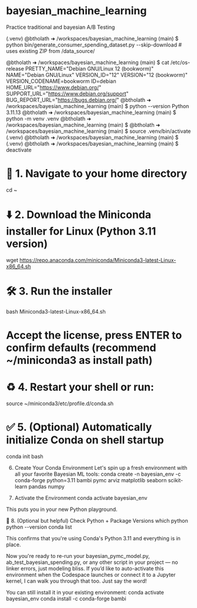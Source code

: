 # bayesian_machine_learning
Practice traditional and bayesian A/B Testing

(.venv) @btholath ➜ /workspaces/bayesian_machine_learning (main) $
python bin/generate_consumer_spending_dataset.py --skip-download     # uses existing ZIP from /data_source/


@btholath ➜ /workspaces/bayesian_machine_learning (main) $ cat /etc/os-release 
PRETTY_NAME="Debian GNU/Linux 12 (bookworm)"
NAME="Debian GNU/Linux"
VERSION_ID="12"
VERSION="12 (bookworm)"
VERSION_CODENAME=bookworm
ID=debian
HOME_URL="https://www.debian.org/"
SUPPORT_URL="https://www.debian.org/support"
BUG_REPORT_URL="https://bugs.debian.org/"
@btholath ➜ /workspaces/bayesian_machine_learning (main) $ python --version
Python 3.11.13
@btholath ➜ /workspaces/bayesian_machine_learning (main) $ python -m venv .venv
@btholath ➜ /workspaces/bayesian_machine_learning (main) $ 
@btholath ➜ /workspaces/bayesian_machine_learning (main) $ source .venv/bin/activate
(.venv) @btholath ➜ /workspaces/bayesian_machine_learning (main) $ 
(.venv) @btholath ➜ /workspaces/bayesian_machine_learning (main) $ deactivate

# 📁 1. Navigate to your home directory
cd ~

# ⬇️ 2. Download the Miniconda installer for Linux (Python 3.11 version)
wget https://repo.anaconda.com/miniconda/Miniconda3-latest-Linux-x86_64.sh

# 🛠️ 3. Run the installer
bash Miniconda3-latest-Linux-x86_64.sh

# Accept the license, press ENTER to confirm defaults (recommend ~/miniconda3 as install path)

# ♻️ 4. Restart your shell or run:
source ~/miniconda3/etc/profile.d/conda.sh

# ✅ 5. (Optional) Automatically initialize Conda on shell startup
conda init bash

 6. Create Your Conda Environment
Let's spin up a fresh environment with all your favorite Bayesian ML tools:
conda create -n bayesian_env -c conda-forge python=3.11 bambi pymc arviz matplotlib seaborn scikit-learn pandas numpy


 7. Activate the Environment
conda activate bayesian_env


This puts you in your new Python playground.

🧼 8. (Optional but helpful) Check Python + Package Versions
which python
python --version
conda list


This confirms that you're using Conda's Python 3.11 and everything is in place.

Now you're ready to re-run your bayesian_pymc_model.py, ab_test_bayesian_spending.py, or any other script in your project — no linker errors, just modeling bliss.
If you’d like to auto-activate this environment when the Codespace launches or connect it to a Jupyter kernel, I can walk you through that too. Just say the word!

You can still install it in your existing environment:
conda activate bayesian_env
conda install -c conda-forge bambi